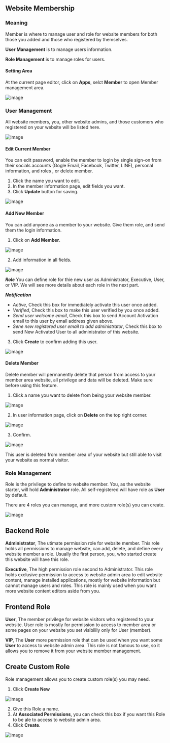 ## Website Membership

### Meaning

Member is where to manage user and role for website members for both those you added and those who registered by themselves.

**User Management** is to manage users information.

**Role Management** is to manage roles for users.

#### Setting Area

At the current page editor, click on **Apps**, selct **Member** to open Member management area.

![image](images/member1.png)


### User Management

All website members, you, other website admins, and those customers who registered on your website will be listed here.

![image](images/member3.png)


#### Edit Current Member
You can edit password, enable the member to login by single sign-on from their socials accounts (Gogle Email, Facebook, Twitter, LINE), personal information, and roles , or delete member.

1. Click the name you want to edit.
1. In the member information page, edit fields you want. 
1. Click **Update** button for saving.


![image](images/member4.png)


#### Add New Member

You can add anyone as a member to your website. Give them role, and send them the login information.

1. Click on **Add Member**.

![image](images/member5.png)


2. Add information in all fields.

![image](images/member6.png)

***Role*** You can define role for thie new user as Administrator, Executive, User, or VIP. We will see more details about each role in the next part.

***Notification*** 

- *Active*, Check this box for immediately activate this user once added.
- *Verified*, Check this box to make this user verified by you once added.
- *Send user welcome email*, Check this box to send Account Activation email to this user by email address given above.
- *Sene new registered user email to add administrator*, Check this box to send New Activated User to all administrator of this website.

3. Click **Create** to confirm adding this user.

![image](images/member5.png)



#### Delete Member

Delete member will permanently delete that person from access to your member area website, all privilege and data will be deleted. Make sure before using this feature.

1. Click a name you want to delete from being your website member.

![image](images/member71.png)


2. In user information page, click on **Delete** on the top right corner.

![image](images/member8.png)


3. Confirm.

![image](images/member9.png)

This user is deleted from member area of your website but still able to visit your website as normal visitor.


### Role Management

Role is the privilege to define to website member. You, as the website starter, will hold **Administrator** role. All self-registered will have role as **User** by default.

There are 4 roles you can manage, and more custom role(s) you can create.

![image](images/role1.png)

## Backend Role

**Administrator**, The utimate permission role for website member. This role holds all permissions to manage website, can add, delete, and define every website member a role. Usually the first person, you, who started create this website will have this role.

**Executive**, The high permission role second to Administrator. This role holds exclusive permission to access to website admin area to edit website content, manage installed applications, mostly for website information but cannot manage users and roles. This role is mainly used when you want more website content editors aside from you.

## Frontend Role

**User**, The member privilege for website visitors who registered to your website. User role is mostly for permission to access to member area or some pages on your website you set visibilily only for User (member).

**VIP**, The **User** more permission role that can be used when you want some **User** to access to website admin area. This role is not famous to use, so it allows you to remove it from your website member management.

## Create Custom Role

Role management allows you to create custom role(s) you may need.

1. Click **Create New**

![image](images/role2.png)

2. Give this Role a name.
1. At **Associated Permissions**, you can check this box if you want this Role to be ale to access to website admin area.
1. Click **Create**.

![image](images/role3.png)